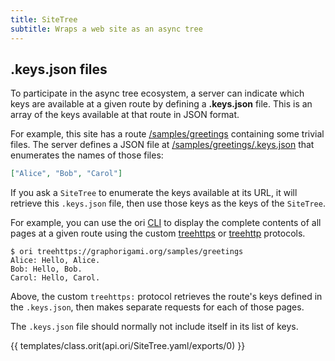 ```yaml
---
title: SiteTree
subtitle: Wraps a web site as an async tree
---
```


## .keys.json files

To participate in the async tree ecosystem, a server can indicate which keys are available at a given route by defining a **.keys.json** file. This is an array of the keys available at that route in JSON format.

For example, this site has a route [/samples/greetings](/samples/greetings) containing some trivial files. The server defines a JSON file at [/samples/greetings/.keys.json](/samples/greetings/.keys.json) that enumerates the names of those files:

```json
["Alice", "Bob", "Carol"]
```

If you ask a `SiteTree` to enumerate the keys available at its URL, it will retrieve this `.keys.json` file, then use those keys as the keys of the `SiteTree`.

For example, you can use the ori [CLI](/cli) to display the complete contents of all pages at a given route using the custom [treehttps](/language/@treeHttps.html) or [treehttp](/language/@treeHttp.html) protocols.

```console
$ ori treehttps://graphorigami.org/samples/greetings
Alice: Hello, Alice.
Bob: Hello, Bob.
Carol: Hello, Carol.
```

Above, the custom `treehttps:` protocol retrieves the route's keys defined in the `.keys.json`, then makes separate requests for each of those pages.

The `.keys.json` file should normally not include itself in its list of keys.

{{ templates/class.orit(api.ori/SiteTree.yaml/exports/0) }}
